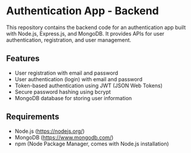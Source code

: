 # Authentication App - Backend

This repository contains the backend code for an authentication app built with Node.js, Express.js, and MongoDB. It provides APIs for user authentication, registration, and user management.

## Features

- User registration with email and password
- User authentication (login) with email and password
- Token-based authentication using JWT (JSON Web Tokens)
- Secure password hashing using bcrypt
- MongoDB database for storing user information

## Requirements

- Node.js (https://nodejs.org/)
- MongoDB (https://www.mongodb.com/)
- npm (Node Package Manager, comes with Node.js installation)


